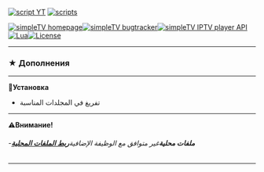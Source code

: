 [![script YT][badge-yt]][YT]
[![scripts][badge-scripts]][scripts]

[![simpleTV homepage][badge-simpletvhomepage]][simpleTV homepage][![simpleTV bugtracker][badge-simpletvbugtracker]][simpleTV bugtracker][![simpleTV IPTV player API][badge-simpletvapi]][simpleTV API][![Lua][badge-lua]][Lua][![License][badge-license]][License]

* * *

### ★ Дополнения

* * *

📌**Установка**

-   تفريغ في المجلدات المناسبة

* * *

⚠**Внимание!**

###### -_**ملفات محلية**_غير متوافق مع الوظيفة الإضافية_**[ربط الملفات المحلية](http://iptv.gen12.net/bugtracker/view.php?id=1343)**_

* * *

[YT]: ../../../simpleTV-YouTube "скрипт YouTube"

[scripts]: ../../../simpleTV-Scripts "Скрипты"

[simpleTV API]: http://iptv.gen12.net/dokuwiki/doku.php?id=mantis:simpletv:api "simpleTV API"

[Lua]: https://www.lua.org/manual/5.1 "Lua 5.1"

[License]: ../../blob/master/LICENSE "License GPL 3.0"

[simpleTV homepage]: http://iptv.gen12.net "домашняя страница"

[simpleTV bugtracker]: http://iptv.gen12.net/bugtracker "багтрекер"

[badge-yt]: https://img.shields.io/badge/%D1%81%D0%BA%D1%80%D0%B8%D0%BF%D1%82%20YouTube-%232b2b2b?style=flat-square&labelColor=%232c68a8 "скрипт YouTube"

[badge-simpletvapi]: https://img.shields.io/badge/simpleTV-Lua%20API-%232b2b2b?style=flat-squar&labelColor=%23303f50 "simpleTV Lua API"

[badge-lua]: https://img.shields.io/badge/Lua-5.1-%232b2b2b?style=flat-square&labelColor=%23303f50 "Lua 5.1"

[badge-license]: https://img.shields.io/badge/License-GPL%203.0-%232b2b2b?style=flat-square&labelColor=%23303f50 "License GPL 3.0"

[badge-scripts]: https://img.shields.io/badge/%D0%A1%D0%BA%D1%80%D0%B8%D0%BF%D1%82%D1%8B-%232b2b2b?style=flat-squar&labelColor=%232c68a8 "Скрипты"

[badge-simpletvhomepage]: https://img.shields.io/badge/simpleTV-homepage-%232b2b2b?style=flat-square&labelColor=%23303f50 "домашняя страница"

[badge-simpletvbugtracker]: https://img.shields.io/badge/simpleTV-bugtracker-%232b2b2b?style=flat-square&labelColor=%23303f50 "багтрекер"
